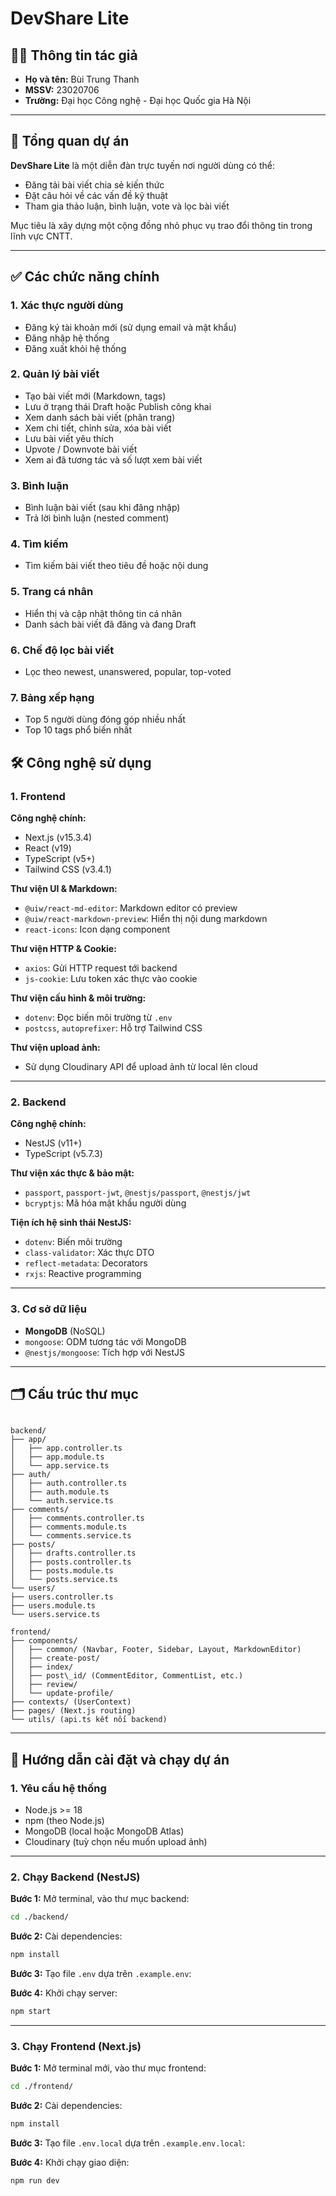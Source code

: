 # DevShare Lite

## 👨‍💻 Thông tin tác giả
- **Họ và tên:** Bùi Trung Thanh  
- **MSSV:** 23020706  
- **Trường:** Đại học Công nghệ - Đại học Quốc gia Hà Nội  

---

## 📌 Tổng quan dự án

**DevShare Lite** là một diễn đàn trực tuyến nơi người dùng có thể:

- Đăng tải bài viết chia sẻ kiến thức
- Đặt câu hỏi về các vấn đề kỹ thuật
- Tham gia thảo luận, bình luận, vote và lọc bài viết

Mục tiêu là xây dựng một cộng đồng nhỏ phục vụ trao đổi thông tin trong lĩnh vực CNTT.

---

## ✅ Các chức năng chính

### 1. Xác thực người dùng
- Đăng ký tài khoản mới (sử dụng email và mật khẩu)
- Đăng nhập hệ thống
- Đăng xuất khỏi hệ thống

### 2. Quản lý bài viết
- Tạo bài viết mới (Markdown, tags)
- Lưu ở trạng thái Draft hoặc Publish công khai
- Xem danh sách bài viết (phân trang)
- Xem chi tiết, chỉnh sửa, xóa bài viết
- Lưu bài viết yêu thích
- Upvote / Downvote bài viết
- Xem ai đã tương tác và số lượt xem bài viết

### 3. Bình luận
- Bình luận bài viết (sau khi đăng nhập)
- Trả lời bình luận (nested comment)

### 4. Tìm kiếm
- Tìm kiếm bài viết theo tiêu đề hoặc nội dung

### 5. Trang cá nhân
- Hiển thị và cập nhật thông tin cá nhân
- Danh sách bài viết đã đăng và đang Draft

### 6. Chế độ lọc bài viết
- Lọc theo newest, unanswered, popular, top-voted

### 7. Bảng xếp hạng
- Top 5 người dùng đóng góp nhiều nhất
- Top 10 tags phổ biến nhất

## 🛠️ Công nghệ sử dụng

### 1. Frontend

**Công nghệ chính:**

- Next.js (v15.3.4)
- React (v19)
- TypeScript (v5+)
- Tailwind CSS (v3.4.1)

**Thư viện UI & Markdown:**

- `@uiw/react-md-editor`: Markdown editor có preview
- `@uiw/react-markdown-preview`: Hiển thị nội dung markdown
- `react-icons`: Icon dạng component

**Thư viện HTTP & Cookie:**

- `axios`: Gửi HTTP request tới backend
- `js-cookie`: Lưu token xác thực vào cookie

**Thư viện cấu hình & môi trường:**

- `dotenv`: Đọc biến môi trường từ `.env`
- `postcss`, `autoprefixer`: Hỗ trợ Tailwind CSS

**Thư viện upload ảnh:**

- Sử dụng Cloudinary API để upload ảnh từ local lên cloud

---

### 2. Backend

**Công nghệ chính:**

- NestJS (v11+)
- TypeScript (v5.7.3)

**Thư viện xác thực & bảo mật:**

- `passport`, `passport-jwt`, `@nestjs/passport`, `@nestjs/jwt`
- `bcryptjs`: Mã hóa mật khẩu người dùng

**Tiện ích hệ sinh thái NestJS:**

- `dotenv`: Biến môi trường
- `class-validator`: Xác thực DTO
- `reflect-metadata`: Decorators
- `rxjs`: Reactive programming

---

### 3. Cơ sở dữ liệu

- **MongoDB** (NoSQL)
- `mongoose`: ODM tương tác với MongoDB
- `@nestjs/mongoose`: Tích hợp với NestJS

---

## 🗂️ Cấu trúc thư mục

```

backend/
├── app/
│   ├── app.controller.ts
│   ├── app.module.ts
│   └── app.service.ts
├── auth/
│   ├── auth.controller.ts
│   ├── auth.module.ts
│   └── auth.service.ts
├── comments/
│   ├── comments.controller.ts
│   ├── comments.module.ts
│   └── comments.service.ts
├── posts/
│   ├── drafts.controller.ts
│   ├── posts.controller.ts
│   ├── posts.module.ts
│   └── posts.service.ts
└── users/
├── users.controller.ts
├── users.module.ts
└── users.service.ts

frontend/
├── components/
│   ├── common/ (Navbar, Footer, Sidebar, Layout, MarkdownEditor)
│   ├── create-post/
│   ├── index/
│   ├── post\_id/ (CommentEditor, CommentList, etc.)
│   ├── review/
│   └── update-profile/
├── contexts/ (UserContext)
├── pages/ (Next.js routing)
└── utils/ (api.ts kết nối backend)

````

---

## 🚀 Hướng dẫn cài đặt và chạy dự án

### 1. Yêu cầu hệ thống

- Node.js >= 18
- npm (theo Node.js)
- MongoDB (local hoặc MongoDB Atlas)
- Cloudinary (tuỳ chọn nếu muốn upload ảnh)

---

### 2. Chạy Backend (NestJS)

**Bước 1:** Mở terminal, vào thư mục backend:

```bash
cd ./backend/
````

**Bước 2:** Cài dependencies:

```bash
npm install
```

**Bước 3:** Tạo file `.env` dựa trên `.example.env`:

**Bước 4:** Khởi chạy server:

```bash
npm start
```

---

### 3. Chạy Frontend (Next.js)

**Bước 1:** Mở terminal mới, vào thư mục frontend:

```bash
cd ./frontend/
```

**Bước 2:** Cài dependencies:

```bash
npm install
```

**Bước 3:** Tạo file `.env.local` dựa trên `.example.env.local`:

**Bước 4:** Khởi chạy giao diện:

```bash
npm run dev
```

